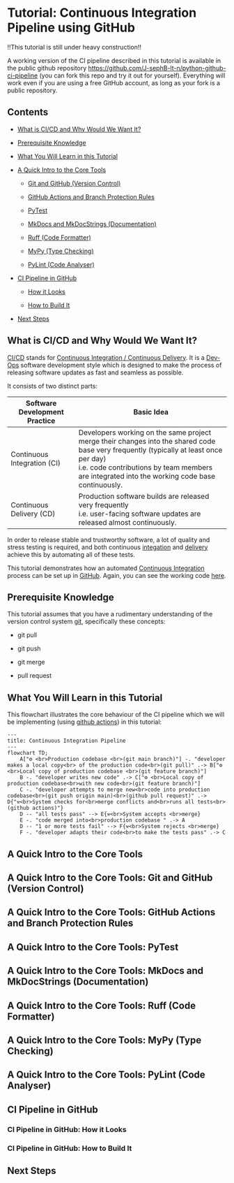 
# Tutorial: Continuous Integration Pipeline using GitHub

!!This tutorial is still under heavy construction!!

A working version of the CI pipeline described in this tutorial is available in the public github repository https://github.com/J-sephB-lt-n/python-github-ci-pipeline (you can fork this repo and try it out for yourself). Everything will work even if you are using a free GitHub account, as long as your fork is a public repository. 

## Contents 

* [What is CI/CD and Why Would We Want It?](#what-is-cicd-and-why-would-we-want-it)

* [Prerequisite Knowledge](#prerequisite-knowledge)

* [What You Will Learn in this Tutorial](#what-you-will-learn-in-this-tutorial)

* [A Quick Intro to the Core Tools](#a-quick-intro-to-the-core-tools)

    - [Git and GitHub (Version Control)](#git-and-github-version-control)

    - [GitHub Actions and Branch Protection Rules](#github-actions-and-branch-protection-rules)

    - [PyTest](#pytest)

    - [MkDocs and MkDocStrings (Documentation)](#mkdocs-and-mkdocstrings-documentation)

    - [Ruff (Code Formatter)](#ruff-code-formatter)

    - [MyPy (Type Checking)](#mypy-type-checking)

    - [PyLint (Code Analyser)](#pylint-code-analyser)

* [CI Pipeline in GitHub](#ci-pipeline-in-github)

    - [How it Looks](#ci-pipeline-in-github-how-it-looks)

    - [How to Build It](#ci-pipeline-in-github-how-to-build-it)

* [Next Steps](#next-steps)

## What is CI/CD and Why Would We Want It?

[CI/CD](https://en.wikipedia.org/wiki/CI/CD) stands for [Continuous Integration / Continuous Delivery](https://en.wikipedia.org/wiki/CI/CD). It is a [Dev-Ops](https://en.wikipedia.org/wiki/DevOps) software development style which is designed to make the process of releasing software updates as fast and seamless as possible. 

It consists of two distinct parts:

| Software Development Practice | Basic Idea
|-------------------------------|--------------------------------------------------------------------------------------------------------------------------------
| <a id=ci>Continuous Integration</a> (CI)   | Developers working on the same project merge their changes into the shared code base very frequently (typically at least once per day) <br>i.e. code contributions by team members are integrated into the working code base continuously.
| <a id=cd>Continuous Delivery</a> (CD)      | Production software builds are released very frequently <br> i.e. user-facing software updates are released almost continuously.

In order to release stable and trustworthy software, a lot of quality and stress testing is required, and both continuous [integation](#c1) and [delivery](#cd) achieve this by automating all of these tests.

This tutorial demonstrates how an automated [Continuous Integration](https://en.wikipedia.org/wiki/Continuous_integration) process can be set up in [GitHub](https://github.com). Again, you can see the working code [here](https://github.com/J-sephB-lt-n/python-github-ci-pipeline).

## Prerequisite Knowledge

This tutorial assumes that you have a rudimentary understanding of the version control system [git](https://git-scm.com), specifically these concepts:

* git pull

* git push

* git merge

* pull request

## What You Will Learn in this Tutorial
This flowchart illustrates the core behaviour of the CI pipeline which we will be implementing (using [github actions](https://docs.github.com/en/actions)) in this tutorial:

```mermaid
---
title: Continuous Integration Pipeline
---
flowchart TD;
    A["⚙ <br>Production codebase <br>(git main branch)"] -. "developer makes a local copy<br> of the production code<br>(git pull)" .-> B["⚙ <br>Local copy of production codebase <br>(git feature branch)"]
    B -. "developer writes new code" .-> C["⚙ <br>Local copy of production codebase<br>with new code<br>(git feature branch)"]
    C -. "developer attempts to merge new<br>code into production codebase<br>(git push origin main)<br>(github pull request)" .-> D{"⚒<br>System checks for<br>merge conflicts and<br>runs all tests<br>(github actions)"}
    D -- "all tests pass" --> E{⚒<br>System accepts <br>merge}
    E -. "code merged into<br>production codebase " .-> A
    D -- "1 or more tests fail" --> F{⚒<br>System rejects <br>merge}
    F -. "developer adapts their code<br>to make the tests pass" .-> C
```

## A Quick Intro to the Core Tools

## A Quick Intro to the Core Tools: Git and GitHub (Version Control)

## A Quick Intro to the Core Tools: GitHub Actions and Branch Protection Rules

## A Quick Intro to the Core Tools: PyTest

## A Quick Intro to the Core Tools: MkDocs and MkDocStrings (Documentation)

## A Quick Intro to the Core Tools: Ruff (Code Formatter)

## A Quick Intro to the Core Tools: MyPy (Type Checking)

## A Quick Intro to the Core Tools: PyLint (Code Analyser)

## CI Pipeline in GitHub

### CI Pipeline in GitHub: How it Looks

### CI Pipeline in GitHub: How to Build It

## Next Steps